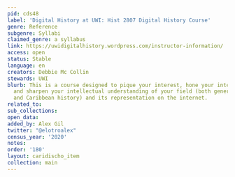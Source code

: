 ```yaml
---
pid: cds48
label: 'Digital History at UWI: Hist 2807 Digital History Course'
genre: Reference
subgenre: Syllabi
claimed_genre: a syllabus
link: https://uwidigitalhistory.wordpress.com/instructor-information/
access: open
status: Stable
language: en
creators: Debbie Mc Collin
stewards: UWI
blurb: This is a course designed to pique your interest, hone your internet skills
  and sharpen your intellectual understanding of your field (both general history
  and Caribbean history) and its representation on the internet.
related_to:
sub_collections:
open_data:
added_by: Alex Gil
twitter: "@elotroalex"
census_year: '2020'
notes:
order: '180'
layout: caridischo_item
collection: main
---
```

